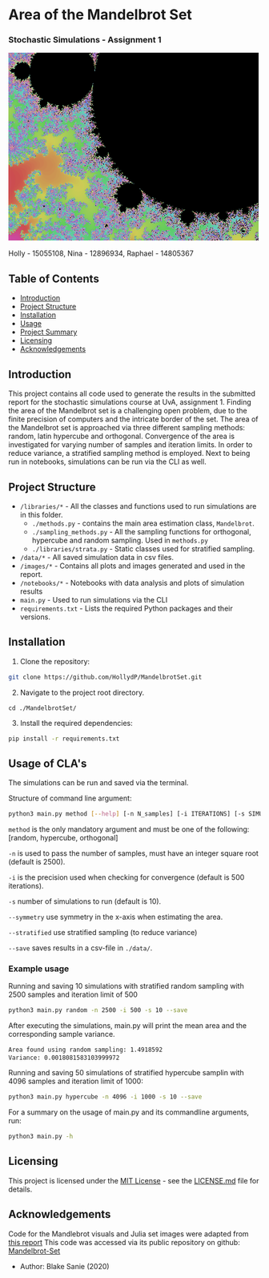 # Area of the Mandelbrot Set
### Stochastic Simulations - Assignment 1
![Image](images/Mandelbrot%20zoom.png)

Holly - 15055108, Nina - 12896934, Raphael - 14805367


## Table of Contents

* [Introduction](#introduction)
* [Project Structure](#project-structure)
* [Installation](#installation)
* [Usage](#usage)
* [Project Summary](#project-summary)
* [Licensing](#license)
* [Acknowledgements](#acknowledgements)

## Introduction
This project contains all code used to generate the results in the submitted report for the stochastic simulations course at UvA, assignment 1.
Finding the area of the Mandelbrot set is a challenging open problem, due to the finite precision of computers and the intricate border of the set.
The area of the Mandelbrot set is approached via three different sampling methods: random, latin hypercube and orthogonal. Convergence of the area is investigated for varying number of samples and iteration limits. In order to reduce variance, a stratified sampling method is employed. Next to being run in notebooks, simulations can be run via the CLI as well.

## Project Structure

* `/libraries/*`     -  All the classes and functions used to run simulations are in this folder.
    - `./methods.py` - contains the main area estimation class, `Mandelbrot`.
    - `./sampling_methods.py` - All the sampling functions for orthogonal, hypercube and random sampling. Used in `methods.py`
    - `./libraries/strata.py` - Static classes used for stratified sampling.
* `/data/*`   - All saved simulation data in csv files.
* `/images/*` - Contains all plots and images generated and used in the report.
* `/notebooks/*` - Notebooks with data analysis and plots of simulation results
* `main.py`      - Used to run simulations via the CLI
* `requirements.txt` - Lists the required Python packages and their versions.


## Installation

1. Clone the repository:
```bash
git clone https://github.com/HollydP/MandelbrotSet.git
```
2. Navigate to the project root directory.
```
cd ./MandelbrotSet/
```
3. Install the required dependencies:
```bash
pip install -r requirements.txt
```

## Usage of CLA's

The simulations can be run and saved via the terminal.

Structure of command line argument:
```bash
python3 main.py method [--help] [-n N_samples] [-i ITERATIONS] [-s SIMULATIONS] [--symmetry] [--stratified] [--save]
```
`method` is the only mandatory argument and must be one of the following: [random, hypercube, orthogonal]

`-n` is used to pass the number of samples, must have an integer square root (default is 2500).

`-i` is the precision used when checking for convergence (default is 500 iterations).

`-s` number of simulations to run (default is 10).

`--symmetry` use symmetry in the x-axis when estimating the area.

`--stratified` use stratified sampling (to reduce variance)

`--save` saves results in a csv-file in `./data/`.



### Example usage
Running and saving 10 simulations with stratified random sampling with 2500 samples and iteration limit of 500
```bash
python3 main.py random -n 2500 -i 500 -s 10 --save
```
After executing the simulations, main.py will print the mean area and the corresponding sample variance.
```
Area found using random sampling: 1.4918592
Variance: 0.0018081583103999972
```

Running and saving 50 simulations of stratified hypercube samplin with 4096 samples and iteration limit of 1000:
```bash
python3 main.py hypercube -n 4096 -i 1000 -s 10 --save
```

For a summary on the usage of main.py and its commandline arguments, run:
```bash
python3 main.py -h
```
## Licensing
This project is licensed under the [MIT License](LICENSE.md) - see the [LICENSE.md](LICENSE.md) file for details.

## Acknowledgements

Code for the Mandlebrot visuals and Julia set images were adapted from [this report](https://medium.com/swlh/visualizing-the-mandelbrot-set-using-python-50-lines-f6aa5a05cf0f)
This code was accessed via its public repository on github: [Mandelbrot-Set](https://github.com/blakesanie/Mandelbrot-Set) 
- Author: Blake Sanie (2020)
